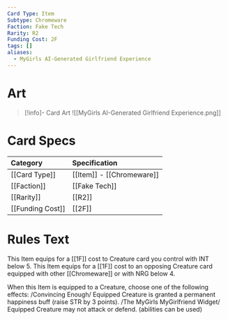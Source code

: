 ```yaml
---
Card Type: Item
Subtype: Chromeware
Faction: Fake Tech
Rarity: R2
Funding Cost: 2F
tags: []
aliases:
  - MyGirls AI-Generated Girlfriend Experience
---
```

# Art

> [!info]- Card Art
> ![[MyGirls AI-Generated Girlfriend Experience.png]]

# Card Specs

| Category | Specification| 
| :--- | :--- |
| [[Card Type]] | [[Item]] - [[Chromeware]] |  
| [[Faction]] | [[Fake Tech]] |  
| [[Rarity]] | [[R2]] |  
| [[Funding Cost]] | [[2F]] | 

# Rules Text  

This Item equips for a [[1F]] cost to Creature card you control with INT below 5.
This Item equips for a [[1F]] cost to an opposing Creature card equipped with other [[Chromeware]] or with NRG below 4.  

When this Item is equipped to a Creature, choose one of the following effects:
/Convincing Enough/ Equipped Creature is granted a permanent happiness buff (raise STR by 3 points).
/The MyGirls MyGirlfriend Widget/ Equipped Creature may not attack or defend. (abilities can be used)  

